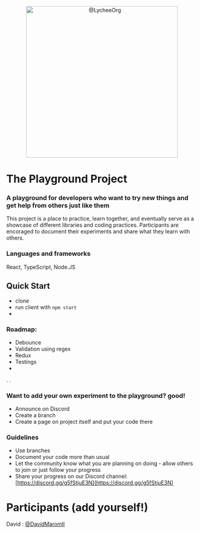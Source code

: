 <p align="center">
<img src="https://res.cloudinary.com/dojmo7vcc/image/upload/v1643878768/pg-logo_khv3vg.png" width="400px" alt="@LycheeOrg"></p>

# The Playground Project
### A playground for developers who want to try new things and get help from others just like them

This project is a place to practice, learn together, and eventually serve as a showcase of different libraries and coding practices.
Participants are encoraged to document their experiments and share what they learn with others.

### Languages and frameworks
React, TypeScript, Node.JS

## Quick Start
- clone
- run client with `npm start`
- 

### Roadmap:
- Debounce
- Validation using regex
- Redux
- Testings
- 
.
.

### Want to add your own experiment to the playground? good!
- Announce on Discord
- Create a branch
- Create a page on project itself and put your code there

### Guidelines
- Use branches
- Document your code more than usual
- Let the community know what you are planning on doing - allow others to join or just follow your progress
- Share your progress on our Discord channel: [https://discord.gg/g5fStjuE3N](https://discord.gg/g5fStjuE3N)

# Participants (add yourself!)
David : [@DavidMaromIl](https://twitter.com/DavidMaromIl)
